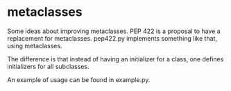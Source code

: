# metaclasses
Some ideas about improving metaclasses.
PEP 422 is a proposal to have a replacement for metaclasses.
pep422.py implements something like that, using metaclasses.

The difference is that instead of having an initializer for
a class, one defines initializers for all subclasses.

An example of usage can be found in example.py.
